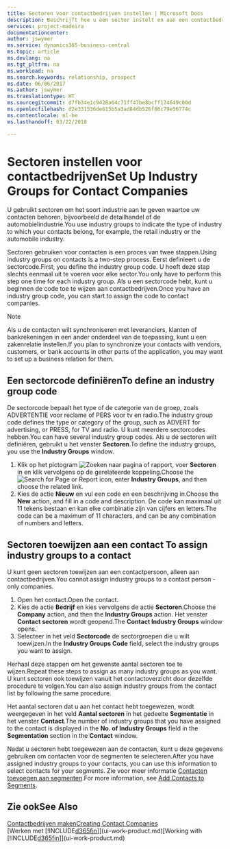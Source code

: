 ```yaml
---
title: Sectoren voor contactbedrijven instellen | Microsoft Docs
description: Beschrijft hoe u een sector instelt en aan een contactbedrijf toewijst, bijvoorbeeld de detailhandel of de auto-industrie.
services: project-madeira
documentationcenter: 
author: jswymer
ms.service: dynamics365-business-central
ms.topic: article
ms.devlang: na
ms.tgt_pltfrm: na
ms.workload: na
ms.search.keywords: relationship, prospect
ms.date: 06/06/2017
ms.author: jswymer
ms.translationtype: HT
ms.sourcegitcommit: d7fb34e1c9428a64c71ff47be8bcff174649c00d
ms.openlocfilehash: d2e331536de615b5a3ad84db526f86c79e56774c
ms.contentlocale: nl-be
ms.lasthandoff: 03/22/2018

---
```

# <a name="set-up-industry-groups-for-contact-companies"></a><span data-ttu-id="a5970-103">Sectoren instellen voor contactbedrijven</span><span class="sxs-lookup"><span data-stu-id="a5970-103">Set Up Industry Groups for Contact Companies</span></span>
<span data-ttu-id="a5970-104">U gebruikt sectoren om het soort industrie aan te geven waartoe uw contacten behoren, bijvoorbeeld de detailhandel of de automobielindustrie.</span><span class="sxs-lookup"><span data-stu-id="a5970-104">You use industry groups to indicate the type of industry to which your contacts belong, for example, the retail industry or the automobile industry.</span></span>

<span data-ttu-id="a5970-105">Sectoren gebruiken voor contacten is een proces van twee stappen.</span><span class="sxs-lookup"><span data-stu-id="a5970-105">Using industry groups on contacts is a two-step process.</span></span> <span data-ttu-id="a5970-106">Eerst definieert u de sectorcode.</span><span class="sxs-lookup"><span data-stu-id="a5970-106">First, you define the industry group code.</span></span> <span data-ttu-id="a5970-107">U hoeft deze stap slechts eenmaal uit te voeren voor elke sector.</span><span class="sxs-lookup"><span data-stu-id="a5970-107">You only have to perform this step one time for each industry group.</span></span> <span data-ttu-id="a5970-108">Als u een sectorcode hebt, kunt u beginnen de code toe te wijzen aan contactbedrijven.</span><span class="sxs-lookup"><span data-stu-id="a5970-108">Once you have an industry group code, you can start to assign the code to contact companies.</span></span>

> [!NOTE]  
>   <span data-ttu-id="a5970-109">Als u de contacten wilt synchroniseren met leveranciers, klanten of bankrekeningen in een ander onderdeel van de toepassing, kunt u een zakenrelatie instellen.</span><span class="sxs-lookup"><span data-stu-id="a5970-109">If you plan to synchronize your contacts with vendors, customers, or bank accounts in other parts of the application, you may want to set up a business relation for them.</span></span>

## <a name="to-define-an-industry-group-code"></a><span data-ttu-id="a5970-110">Een sectorcode definiëren</span><span class="sxs-lookup"><span data-stu-id="a5970-110">To define an industry group code</span></span>
<span data-ttu-id="a5970-111">De sectorcode bepaalt het type of de categorie van de groep, zoals ADVERTENTIE voor reclame of PERS voor tv en radio.</span><span class="sxs-lookup"><span data-stu-id="a5970-111">The industry group code defines the type or category of the group, such as ADVERT for advertising, or PRESS, for TV and radio.</span></span> <span data-ttu-id="a5970-112">U kunt meerdere sectorcodes hebben.</span><span class="sxs-lookup"><span data-stu-id="a5970-112">You can have several industry group codes.</span></span> <span data-ttu-id="a5970-113">Als u de sectoren wilt definiëren, gebruikt u het venster **Sectoren**.</span><span class="sxs-lookup"><span data-stu-id="a5970-113">To define the industry groups, you use the **Industry Groups** window.</span></span>

1. <span data-ttu-id="a5970-114">Klik op het pictogram ![Zoeken naar pagina of rapport](media/ui-search/search_small.png "pictogram Zoeken naar pagina of rapport"), voer **Sectoren** in en klik vervolgens op de gerelateerde koppeling.</span><span class="sxs-lookup"><span data-stu-id="a5970-114">Choose the ![Search for Page or Report](media/ui-search/search_small.png "Search for Page or Report icon") icon, enter **Industry Groups**, and then choose the related link.</span></span>
2. <span data-ttu-id="a5970-115">Kies de actie **Nieuw** en vul een code en een beschrijving in.</span><span class="sxs-lookup"><span data-stu-id="a5970-115">Choose the **New** action, and fill in a code and description.</span></span> <span data-ttu-id="a5970-116">De code kan maximaal uit 11 tekens bestaan en kan elke combinatie zijn van cijfers en letters.</span><span class="sxs-lookup"><span data-stu-id="a5970-116">The code can be a maximum of 11 characters, and can be any combination of numbers and letters.</span></span>

## <span data-ttu-id="a5970-117"><a name="AssignIndustryGroupContact">Sectoren toewijzen aan een contact</a></span><span class="sxs-lookup"><span data-stu-id="a5970-117"><a name="AssignIndustryGroupContact"></a> To assign industry groups to a contact</span></span>
<span data-ttu-id="a5970-118">U kunt geen sectoren toewijzen aan een contactpersoon, alleen aan contactbedrijven.</span><span class="sxs-lookup"><span data-stu-id="a5970-118">You cannot assign industry groups to a contact person - only companies.</span></span>

1. <span data-ttu-id="a5970-119">Open het contact.</span><span class="sxs-lookup"><span data-stu-id="a5970-119">Open the contact.</span></span>
2. <span data-ttu-id="a5970-120">Kies de actie **Bedrijf** en kies vervolgens de actie **Sectoren**.</span><span class="sxs-lookup"><span data-stu-id="a5970-120">Choose the **Company** action, and then the **Industry Groups** action.</span></span> <span data-ttu-id="a5970-121">Het venster **Contact sectoren** wordt geopend.</span><span class="sxs-lookup"><span data-stu-id="a5970-121">The **Contact Industry Groups** window opens.</span></span>
3. <span data-ttu-id="a5970-122">Selecteer in het veld **Sectorcode** de sectorgroepen die u wilt toewijzen.</span><span class="sxs-lookup"><span data-stu-id="a5970-122">In the **Industry Groups Code** field, select the industry groups you want to assign.</span></span>

<span data-ttu-id="a5970-123">Herhaal deze stappen om het gewenste aantal sectoren toe te wijzen.</span><span class="sxs-lookup"><span data-stu-id="a5970-123">Repeat these steps to assign as many industry groups as you want.</span></span> <span data-ttu-id="a5970-124">U kunt sectoren ook toewijzen vanuit het contactoverzicht door dezelfde procedure te volgen.</span><span class="sxs-lookup"><span data-stu-id="a5970-124">You can also assign industry groups from the contact list by following the same procedure.</span></span>

<span data-ttu-id="a5970-125">Het aantal sectoren dat u aan het contact hebt toegewezen, wordt weergegeven in het veld **Aantal sectoren** in het gedeelte **Segmentatie** in het venster **Contact**.</span><span class="sxs-lookup"><span data-stu-id="a5970-125">The number of industry groups that you have assigned to the contact is displayed in the **No. of Industry Groups** field in the **Segmentation** section in the **Contact** window.</span></span>

<span data-ttu-id="a5970-126">Nadat u sectoren hebt toegewezen aan de contacten, kunt u deze gegevens gebruiken om contacten voor de segmenten te selecteren.</span><span class="sxs-lookup"><span data-stu-id="a5970-126">After you have assigned industry groups to your contacts, you can use this information to select contacts for your segments.</span></span> <span data-ttu-id="a5970-127">Zie voor meer informatie [Contacten toevoegen aan segmenten](marketing-add-contact-segment.md).</span><span class="sxs-lookup"><span data-stu-id="a5970-127">For more information, see [Add Contacts to Segments](marketing-add-contact-segment.md).</span></span>

## <a name="see-also"></a><span data-ttu-id="a5970-128">Zie ook</span><span class="sxs-lookup"><span data-stu-id="a5970-128">See Also</span></span>
[<span data-ttu-id="a5970-129">Contactbedrijven maken</span><span class="sxs-lookup"><span data-stu-id="a5970-129">Creating Contact Companies</span></span>](marketing-create-contact-companies.md)  
<span data-ttu-id="a5970-130">[Werken met [!INCLUDE[d365fin](includes/d365fin_md.md)]](ui-work-product.md)</span><span class="sxs-lookup"><span data-stu-id="a5970-130">[Working with [!INCLUDE[d365fin](includes/d365fin_md.md)]](ui-work-product.md)</span></span>

